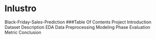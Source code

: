 # Inlustro
Black-Friday-Sales-Prediction
###Table Of Contents
Project Introduction
Dataset Description
EDA
Data Preprocessing
Modeling Phase
Evaluation Metric
Conclusion
